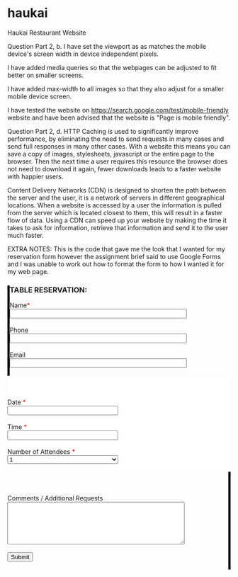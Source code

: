 # haukai
Haukai Restaurant Website



Question Part 2, b.
I have set the viewport as <meta name="viewport" content="width=device-width, initial-scale=1.0"> as matches the mobile device's screen width in device independent 
pixels.

I have added media queries so that the webpages can be adjusted to fit better on smaller screens.

I have added max-width to all images so that they also adjust for a smaller mobile device screen.

I have tested the website on https://search.google.com/test/mobile-friendly website and have been advised that the website is "Page is mobile friendly".



Question Part 2, d.
HTTP Caching is used to significantly improve performance, by eliminating the need to send requests in many cases and send full responses in many other cases.  With 
a website this means you can save a copy of images, stylesheets, javascript or the entire page to the browser.  Then the next time a user requires this resource the 
browser does not need to download it again, fewer downloads leads to a faster website with happier users.

Content Delivery Networks (CDN) is designed to shorten the path between the server and the user, it is a network of servers in different geographical locations.  When
a website is accessed by a user the information is pulled from the server which is located closest to them, this will result in a faster flow of data.  Using a CDN
can speed up your website by making the time it takes to ask for information, retrieve that information and send it to the user much faster.



EXTRA NOTES:
This is the code that gave me the look that I wanted for my reservation form however the assignment brief said to use Google Forms and I was unable to work 
out how to format the form to how I wanted it for my web page.

<div class="row">
      <div class="column1" style="border-left: 5px solid black;">
      <h3>TABLE RESERVATION:</h3>
<div style="padding-bottom: 18px;">Name<span style="color: red;">*</span><br/>
      <input type="text" id="data_3" name="data_3" style="width: 400px;" class="form-
      control"/>
      </div>
      <div style="padding-bottom: 18px;">Phone<br/>
      <input type="text" id="data_4" name="data_4" style="width: 400px;" class="form- 
control"/>
      </div>
      <div style="padding-bottom: 18px;">Email<br/>
      <input type="text" id="data_5" name="data_5" style="width: 400px;" class="form-
control"/>
      </div></div>
      <div class="column2" style="background-color: white;" style="padding-left: 50px;">
      <br><br><br>
      <div style="padding-bottom: 18px;">Date<span style="color: red;"> *</span><br/>
      <input type="text" id="data_6" name="data_6" style="width : 250px;" class="form-
control"/>
      </div>
      <div style="padding-bottom: 18px;">Time<span style="color: red;"> *</span><br/>
      <input type="text" id="data_7" name="data_7" style="width: 250px;" class="form-
control"/>
      </div>
      <div style="padding-bottom: 18px;">Number of Attendees<span style="color: red;"> 
*</span><br/>
      <select id="data_8" name="data_8" style="width : 250px;" class="form-control">
      <option>1</option>
      <option>2</option>
      <option>3</option>
      <option>4</option>
      <option>5</option>
      <option>6</option>
      <option>7</option> 
      <option>8</option>
      <option>9</option>
      <option>10</option>
      <option>10+ (Specify in Comments)</option>
      </select>
      </div></div>
      <div class="column3" style="border-right: 5px solid black;">
      <br><br><br>
      <div style="padding-bottom: 18px;">Comments / Additional Requests<br/>
      <textarea id="data_9" false name="data_9" style="width : 400px;" rows="6" 
class="form-control"></textarea>
      </div>
      <div style="padding-bottom: 18px;"><input name="skip_Submit" value="Submit" 
type="submit"/></div>
      <div>  
      </div></div>
      </script>